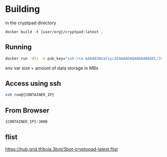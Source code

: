 # Building

in the cryptpad directory

`docker build -t {user/org}/cryptpad:latest .`

## Running

```bash
docker run -dti -e pub_key="ssh-rsa AAAAB3NzaC1yc2EAAAADAQABAAABAQDL/IvQhp..." -e size=1000 -p 3000:3000 {user/org}/cryptpad:latest --entrypoint="/start.sh"
```

env var size = amount of data storage in MBs

## Access using ssh
```bash
ssh roo@{CONTAINER_IP}
```

## From Browser

```bash
{CONTAINER_IP}:3000
```
## flist
https://hub.grid.tf/bola.3bot/3bot-cryptopad-latest.flist
